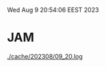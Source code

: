Wed Aug  9 20:54:06 EEST 2023
# JAM
<a href='./cache/202308/09_20.log'>./cache/202308/09_20.log</a>

